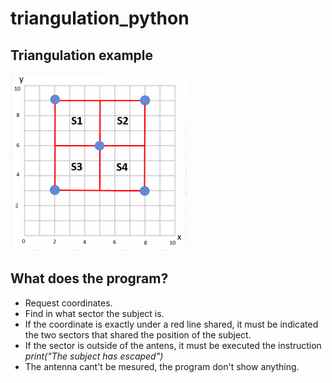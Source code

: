 # triangulation_python

## Triangulation example
![example](https://github.com/Alexmejia992/triangulation_python/blob/main/image_example.png?raw=true)
## What does the program?
* Request coordinates.
* Find in what sector the subject is.
* If the coordinate is exactly under a red line shared, it must be indicated the two sectors that shared the position of the subject.
* If the sector is outside of the antens, it must be executed the instruction _print("The subject has escaped")_
* The antenna cant't be mesured, the program don't show anything.
